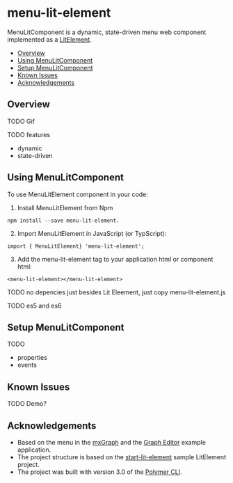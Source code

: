 # menu-lit-element

 MenuLitComponent is a dynamic, state-driven menu web component implemented as a [LitElement](https://lit-element.polymer-project.org/).

* [Overview](#overview)
* [Using MenuLitComponent](#using-menulitcomponent)
* [Setup MenuLitComponent](#setup-menulitcomponent)
* [Known Issues](#known-issues)
* [Acknowledgements](#acknowledgements)

## Overview

TODO Gif 

TODO features 
* dynamic
* state-driven

## Using MenuLitComponent

To use MenuLitElement component in your code:

1. Install MenuLitElement from Npm 

```
npm install --save menu-lit-element.
```

2. Import MenuLitElement in JavaScript (or TypScript):

```
import { MenuLitElement} 'menu-lit-element';
```

3. Add the menu-lit-element tag to your application html or component html:

```
<menu-lit-element></menu-lit-element>
```

TODO no depencies just besides Lit Eleement, just copy menu-lit-element.js

TODO es5 and es6

## Setup MenuLitComponent

TODO
* properties
* events 

## Known Issues

TODO
Demo?

## Acknowledgements

* Based on the menu in the [mxGraph](https://github.com/jgraph/mxgraph) and the [Graph Editor](https://jgraph.github.io/mxgraph/javascript/examples/grapheditor/www/index.html) example application.
* The project structure is based on the [start-lit-element](https://github.com/PolymerLabs/start-lit-element) sample LitElement project.
* The project was built with version 3.0 of the [Polymer CLI](https://polymer-library.polymer-project.org/3.0/docs/tools/polymer-cli).     